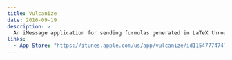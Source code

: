 ```yaml
---
title: Vulcanize
date: 2016-09-19
description: >
  An iMessage application for sending formulas generated in LaTeX through iMessage. Also supports stickers!
links:
  - App Store: "https://itunes.apple.com/us/app/vulcanize/id1154777474?ls=1&mt=8"
---
```

